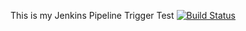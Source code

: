 This is my Jenkins Pipeline Trigger Test
[![Build Status](http://localhost:8080/job/MyDemo/badge/icon)](http://localhost:8080/job/MyDemo/)
